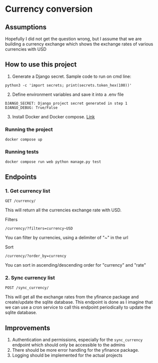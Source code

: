 # Currency conversion

## Assumptions
Hopefully I did not get the question wrong, but I assume that we are building a currency exchange which shows the exchange rates of various currencies with USD

## How to use this project
1. Generate a Django secret. Sample code to run on cmd line:
```
python3 -c 'import secrets; print(secrets.token_hex(100))'
```

2. Define environment variables and save it into a .env file
```
DJANGO_SECRET: Django project secret generated in step 1
DJANGO_DEBUG: True/False
```
3. Install Docker and Docker compose. [Link](https://docs.docker.com/get-docker/)


### Running the project
```
docker compose up
```

### Running tests
```
docker compose run web python manage.py test
```

## Endpoints

### 1. Get currency list
```
GET /currency/
```
This will return all the currencies exchange rate with USD.

Filters
```
/currency/?filters=currency~USD
```
You can filter by currencies, using a delimiter of "~" in the url

Sort
```
/currency/?order_by=currency
```
You can sort in ascending/descending order for "currency" and "rate"

### 2. Sync currency list
```
POST /sync_currency/
```
This will get all the exchange rates from the yfinance package and create/update the sqlite database. This endpoint is done as I imagine that we can use a cron service to call this endpoint periodically to update the sqlite database.

## Improvements
1. Authentication and permissions, especially for the `sync_currency` endpoint which should only be accessible to the admins
2. There should be more error handling for the yfinance package.
3. Logging should be implemented for the actual projects

